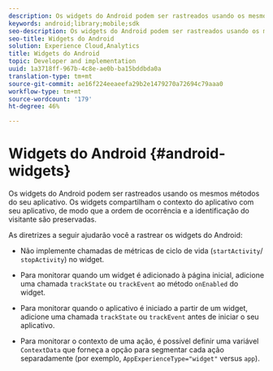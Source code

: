 ```yaml
---
description: Os widgets do Android podem ser rastreados usando os mesmos métodos do seu aplicativo. Os widgets compartilham o contexto do aplicativo com seu aplicativo, de modo que a ordem de ocorrência e a identificação do visitante são preservadas.
keywords: android;library;mobile;sdk
seo-description: Os widgets do Android podem ser rastreados usando os mesmos métodos do seu aplicativo. Os widgets compartilham o contexto do aplicativo com seu aplicativo, de modo que a ordem de ocorrência e a identificação do visitante são preservadas.
seo-title: Widgets do Android
solution: Experience Cloud,Analytics
title: Widgets do Android
topic: Developer and implementation
uuid: 1a3718ff-967b-4c8e-ae0b-ba15bddbda0a
translation-type: tm+mt
source-git-commit: ae16f224eeaeefa29b2e1479270a72694c79aaa0
workflow-type: tm+mt
source-wordcount: '179'
ht-degree: 46%

---
```



# Widgets do Android {#android-widgets}

Os widgets do Android podem ser rastreados usando os mesmos métodos do seu aplicativo. Os widgets compartilham o contexto do aplicativo com seu aplicativo, de modo que a ordem de ocorrência e a identificação do visitante são preservadas.

As diretrizes a seguir ajudarão você a rastrear os widgets do Android:

* Não implemente chamadas de métricas de ciclo de vida (`startActivity`/ `stopActivity`) no widget.

* Para monitorar quando um widget é adicionado à página inicial, adicione uma chamada `trackState` ou `trackEvent` ao método `onEnabled` do widget.

* Para monitorar quando o aplicativo é iniciado a partir de um widget, adicione uma chamada `trackState` ou `trackEvent` antes de iniciar o seu aplicativo.

* Para monitorar o contexto de uma ação, é possível definir uma variável `ContextData` que forneça a opção para segmentar cada ação separadamente (por exemplo, `AppExperienceType="widget"` versus `app`).


